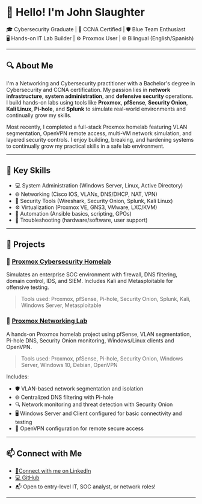 # 👋 Hello! I'm John Slaughter

🎓 Cybersecurity Graduate | 📡 CCNA Certified | 🛡️ Blue Team Enthusiast  
🖥️ Hands-on IT Lab Builder | ⚙️ Proxmox User | 🌐 Bilingual (English/Spanish)

---

## 🔍 About Me

I'm a Networking and Cybersecurity practitioner with a Bachelor's degree in Cybersecurity and CCNA certification. My passion lies in **network infrastructure**, **system administration**, and **defensive security** operations. I build hands-on labs using tools like **Proxmox**, **pfSense**, **Security Onion**, **Kali Linux**, **Pi-hole**, and **Splunk** to simulate real-world environments and continually grow my skills.

Most recently, I completed a full-stack Proxmox homelab featuring VLAN segmentation, OpenVPN remote access, multi-VM network simulation, and layered security controls. I enjoy building, breaking, and hardening systems to continually grow my practical skills in a safe lab environment.

---

## 🧰 Key Skills

- 💻 System Administration (Windows Server, Linux, Active Directory)
- 🌐 Networking (Cisco IOS, VLANs, DNS/DHCP, NAT, VPN)
- 🧪 Security Tools (Wireshark, Security Onion, Splunk, Kali Linux)
- ⚙️ Virtualization (Proxmox VE, GNS3, VMware, LXC/KVM)
- 🔄 Automation (Ansible basics, scripting, GPOs)
- 🔧 Troubleshooting (hardware/software, user support)

---

## 📂 Projects

### 🔹 [Proxmox Cybersecurity Homelab](https://github.com/Slaughter16/Proxmox-IT-Cybersecurity-Homelab)
Simulates an enterprise SOC environment with firewall, DNS filtering, domain control, IDS, and SIEM. Includes Kali and Metasploitable for offensive testing.

> Tools used: Proxmox, pfSense, Pi-hole, Security Onion, Splunk, Kali, Windows Server, Metasploitable

### 🔹 [Proxmox Networking Lab](https://github.com/Slaughter16/Proxmox-Networking-Lab)
A hands-on Proxmox homelab project using pfSense, VLAN segmentation, Pi-hole DNS, Security Onion monitoring, Windows/Linux clients and OpenVPN. 

> Tools used: Proxmox, pfSense, Pi-hole, Security Onion, Windows Server, Windows 10, Debian, OpenVPN

Includes:
- 🛡️ VLAN-based network segmentation and isolation
- 🌐 Centralized DNS filtering with Pi-hole
- 🔍 Network monitoring and threat detection with Security Onion
- 🖥️ Windows Server and Client configured for basic connectivity and testing
- 🔗 OpenVPN configuration for remote secure access

---

## 📫 Connect with Me

- [🔗Connect with me on LinkedIn](https://www.linkedin.com/in/john-slaughter-08a872262/)
- [💻 GitHub](https://github.com/Slaughter16)
- 📬 Open to entry-level IT, SOC analyst, or network roles!

---
